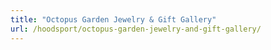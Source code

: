 ```yaml
---
title: "Octopus Garden Jewelry & Gift Gallery"
url: /hoodsport/octopus-garden-jewelry-and-gift-gallery/
---
```

